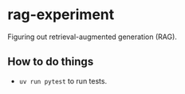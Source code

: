 # rag-experiment

Figuring out retrieval-augmented generation (RAG).

## How to do things

* `uv run pytest` to run tests.
